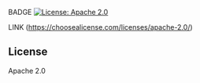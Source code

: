 
BADGE
[![License: Apache 2.0](https://img.shields.io/badge/License-Apache_2.0-orange.svg)](https://choosealicense.com/licenses/apache-2.0/)

LINK
(https://choosealicense.com/licenses/apache-2.0/)

## License
Apache 2.0


